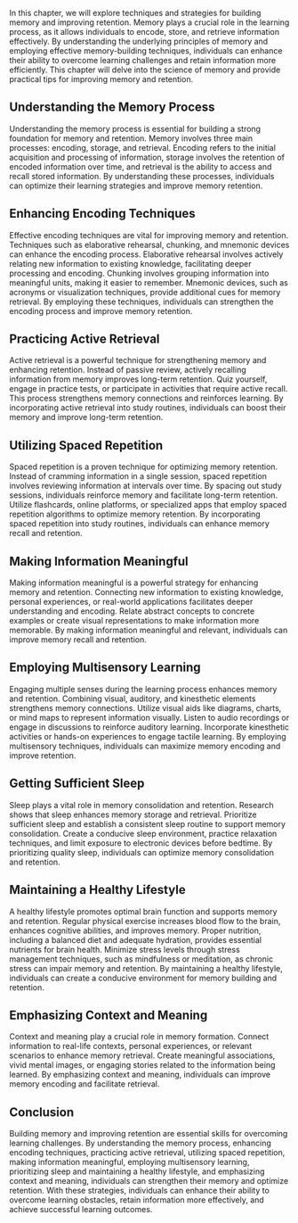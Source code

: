
In this chapter, we will explore techniques and strategies for building memory and improving retention. Memory plays a crucial role in the learning process, as it allows individuals to encode, store, and retrieve information effectively. By understanding the underlying principles of memory and employing effective memory-building techniques, individuals can enhance their ability to overcome learning challenges and retain information more efficiently. This chapter will delve into the science of memory and provide practical tips for improving memory and retention.

Understanding the Memory Process
--------------------------------

Understanding the memory process is essential for building a strong foundation for memory and retention. Memory involves three main processes: encoding, storage, and retrieval. Encoding refers to the initial acquisition and processing of information, storage involves the retention of encoded information over time, and retrieval is the ability to access and recall stored information. By understanding these processes, individuals can optimize their learning strategies and improve memory retention.

Enhancing Encoding Techniques
-----------------------------

Effective encoding techniques are vital for improving memory and retention. Techniques such as elaborative rehearsal, chunking, and mnemonic devices can enhance the encoding process. Elaborative rehearsal involves actively relating new information to existing knowledge, facilitating deeper processing and encoding. Chunking involves grouping information into meaningful units, making it easier to remember. Mnemonic devices, such as acronyms or visualization techniques, provide additional cues for memory retrieval. By employing these techniques, individuals can strengthen the encoding process and improve memory retention.

Practicing Active Retrieval
---------------------------

Active retrieval is a powerful technique for strengthening memory and enhancing retention. Instead of passive review, actively recalling information from memory improves long-term retention. Quiz yourself, engage in practice tests, or participate in activities that require active recall. This process strengthens memory connections and reinforces learning. By incorporating active retrieval into study routines, individuals can boost their memory and improve long-term retention.

Utilizing Spaced Repetition
---------------------------

Spaced repetition is a proven technique for optimizing memory retention. Instead of cramming information in a single session, spaced repetition involves reviewing information at intervals over time. By spacing out study sessions, individuals reinforce memory and facilitate long-term retention. Utilize flashcards, online platforms, or specialized apps that employ spaced repetition algorithms to optimize memory retention. By incorporating spaced repetition into study routines, individuals can enhance memory recall and retention.

Making Information Meaningful
-----------------------------

Making information meaningful is a powerful strategy for enhancing memory and retention. Connecting new information to existing knowledge, personal experiences, or real-world applications facilitates deeper understanding and encoding. Relate abstract concepts to concrete examples or create visual representations to make information more memorable. By making information meaningful and relevant, individuals can improve memory recall and retention.

Employing Multisensory Learning
-------------------------------

Engaging multiple senses during the learning process enhances memory and retention. Combining visual, auditory, and kinesthetic elements strengthens memory connections. Utilize visual aids like diagrams, charts, or mind maps to represent information visually. Listen to audio recordings or engage in discussions to reinforce auditory learning. Incorporate kinesthetic activities or hands-on experiences to engage tactile learning. By employing multisensory techniques, individuals can maximize memory encoding and improve retention.

Getting Sufficient Sleep
------------------------

Sleep plays a vital role in memory consolidation and retention. Research shows that sleep enhances memory storage and retrieval. Prioritize sufficient sleep and establish a consistent sleep routine to support memory consolidation. Create a conducive sleep environment, practice relaxation techniques, and limit exposure to electronic devices before bedtime. By prioritizing quality sleep, individuals can optimize memory consolidation and retention.

Maintaining a Healthy Lifestyle
-------------------------------

A healthy lifestyle promotes optimal brain function and supports memory and retention. Regular physical exercise increases blood flow to the brain, enhances cognitive abilities, and improves memory. Proper nutrition, including a balanced diet and adequate hydration, provides essential nutrients for brain health. Minimize stress levels through stress management techniques, such as mindfulness or meditation, as chronic stress can impair memory and retention. By maintaining a healthy lifestyle, individuals can create a conducive environment for memory building and retention.

Emphasizing Context and Meaning
-------------------------------

Context and meaning play a crucial role in memory formation. Connect information to real-life contexts, personal experiences, or relevant scenarios to enhance memory retrieval. Create meaningful associations, vivid mental images, or engaging stories related to the information being learned. By emphasizing context and meaning, individuals can improve memory encoding and facilitate retrieval.

Conclusion
----------

Building memory and improving retention are essential skills for overcoming learning challenges. By understanding the memory process, enhancing encoding techniques, practicing active retrieval, utilizing spaced repetition, making information meaningful, employing multisensory learning, prioritizing sleep and maintaining a healthy lifestyle, and emphasizing context and meaning, individuals can strengthen their memory and optimize retention. With these strategies, individuals can enhance their ability to overcome learning obstacles, retain information more effectively, and achieve successful learning outcomes.
